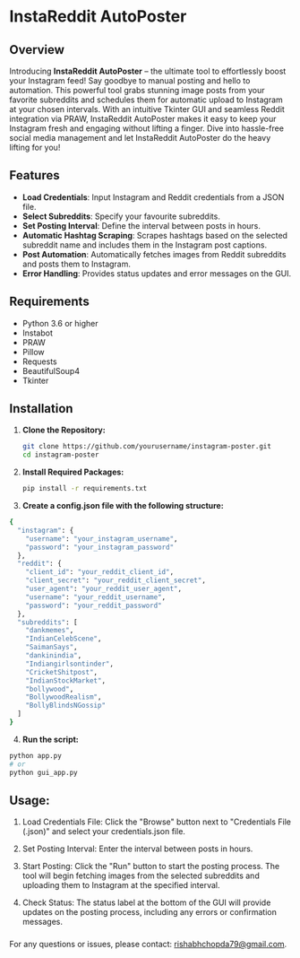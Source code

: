 # InstaReddit AutoPoster

## Overview

Introducing **InstaReddit AutoPoster** – the ultimate tool to effortlessly boost your Instagram feed! Say goodbye to manual posting and hello to automation. This powerful tool grabs stunning image posts from your favorite subreddits and schedules them for automatic upload to Instagram at your chosen intervals. With an intuitive Tkinter GUI and seamless Reddit integration via PRAW, InstaReddit AutoPoster makes it easy to keep your Instagram fresh and engaging without lifting a finger. Dive into hassle-free social media management and let InstaReddit AutoPoster do the heavy lifting for you!

## Features

- **Load Credentials**: Input Instagram and Reddit credentials from a JSON file.
- **Select Subreddits**: Specify your favourite subreddits.
- **Set Posting Interval**: Define the interval between posts in hours.
- **Automatic Hashtag Scraping**: Scrapes hashtags based on the selected subreddit name and includes them in the Instagram post captions.
- **Post Automation**: Automatically fetches images from Reddit subreddits and posts them to Instagram.
- **Error Handling**: Provides status updates and error messages on the GUI.

## Requirements

- Python 3.6 or higher
- Instabot
- PRAW
- Pillow
- Requests
- BeautifulSoup4
- Tkinter

## Installation

1. **Clone the Repository:**

   ```bash
   git clone https://github.com/yourusername/instagram-poster.git
   cd instagram-poster
   ```
2. **Install Required Packages:**
    ```bash
    pip install -r requirements.txt
    ```
3. **Create a config.json file with the following structure:**

```bash
{
  "instagram": {
    "username": "your_instagram_username",
    "password": "your_instagram_password"
  },
  "reddit": {
    "client_id": "your_reddit_client_id",
    "client_secret": "your_reddit_client_secret",
    "user_agent": "your_reddit_user_agent",
    "username": "your_reddit_username",
    "password": "your_reddit_password"
  },
  "subreddits": [
    "dankmemes",
    "IndianCelebScene",
    "SaimanSays",
    "dankinindia",
    "Indiangirlsontinder",
    "CricketShitpost",
    "IndianStockMarket",
    "bollywood",
    "BollywoodRealism",
    "BollyBlindsNGossip"
  ]
}
``` 


4. **Run the script:**

``` bash
python app.py
# or
python gui_app.py
```

## Usage:

1. Load Credentials File: Click the "Browse" button next to "Credentials File (.json)" and select your credentials.json file.

2. Set Posting Interval: Enter the interval between posts in hours.

3. Start Posting: Click the "Run" button to start the posting process. The tool will begin fetching images from the selected subreddits and uploading them to Instagram at the specified interval.

4. Check Status: The status label at the bottom of the GUI will provide updates on the posting process, including any errors or confirmation messages.


###

For any questions or issues, please contact:  [rishabhchopda79@gmail.com](rishabhchopda79@gmail.com).

